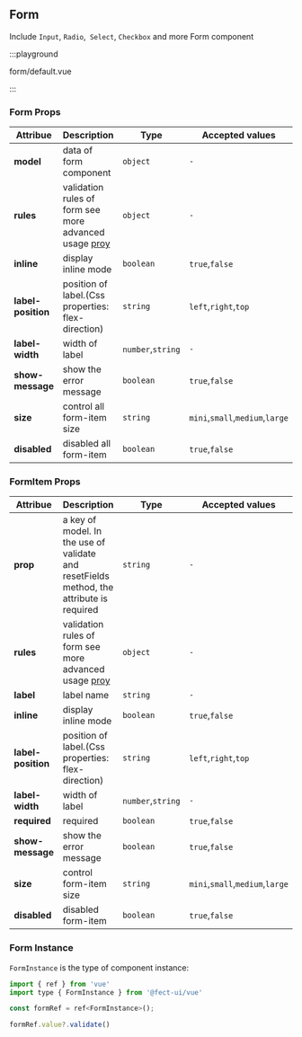 ## Form

Include `Input`, `Radio`,` Select`, `Checkbox` and more Form component

:::playground

form/default.vue

:::

### Form Props

| Attribue           | Description                                                                                   | Type              | Accepted values                 | Default  |
| ------------------ | --------------------------------------------------------------------------------------------- | ----------------- | ------------------------------- | -------- |
| **model**          | data of form component                                                                        | `object`          | `-`                             | `{}`     |
| **rules**          | validation rules of form see more advanced usage [proy](https://github.com/fect-org/validate) | `object`          | `-`                             | `{}`     |
| **inline**         | display inline mode                                                                           | `boolean`         | `true`,`false`                  | `false`  |
| **label-position** | position of label.(Css properties: flex-direction)                                            | `string`          | `left`,`right`,`top`            | `right`  |
| **label-width**    | width of label                                                                                | `number`,`string` | `-`                             | `auto`   |
| **show-message**   | show the error message                                                                        | `boolean`         | `true`,`false`                  | `true`   |
| **size**           | control all form-item size                                                                    | `string`          | `mini`,`small`,`medium`,`large` | `medium` |
| **disabled**       | disabled all form-item                                                                        | `boolean`         | `true`,`false`                  | `true`   |

### FormItem Props

| Attribue           | Description                                                                                   | Type              | Accepted values                 | Default  |
| ------------------ | --------------------------------------------------------------------------------------------- | ----------------- | ------------------------------- | -------- |
| **prop**           | a key of model. In the use of validate and resetFields method, the attribute is required      | `string`          | `-`                             | `-`      |
| **rules**          | validation rules of form see more advanced usage [proy](https://github.com/fect-org/validate) | `object`          | `-`                             | `{}`     |
| **label**          | label name                                                                                    | `string`          | `-`                             | `-`      |
| **inline**         | display inline mode                                                                           | `boolean`         | `true`,`false`                  | `false`  |
| **label-position** | position of label.(Css properties: flex-direction)                                            | `string`          | `left`,`right`,`top`            | `right`  |
| **label-width**    | width of label                                                                                | `number`,`string` | `-`                             | `auto`   |
| **required**       | required                                                                                      | `boolean`         | `true`,`false`                  | `false`  |
| **show-message**   | show the error message                                                                        | `boolean`         | `true`,`false`                  | `false`  |
| **size**           | control form-item size                                                                        | `string`          | `mini`,`small`,`medium`,`large` | `medium` |
| **disabled**       | disabled form-item                                                                            | `boolean`         | `true`,`false`                  | `true`   |

### Form Instance

`FormInstance` is the type of component instance:

```js
import { ref } from 'vue'
import type { FormInstance } from '@fect-ui/vue'

const formRef = ref<FormInstance>();

formRef.value?.validate()

```
